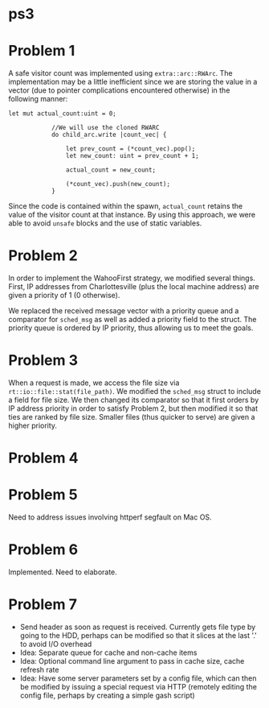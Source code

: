 ps3
===


Problem 1
=========

A safe visitor count was implemented using `extra::arc::RWArc`. The implementation may be a little inefficient since we are storing the value in a vector (due to pointer complications encountered otherwise) in the following manner:

```
let mut actual_count:uint = 0;

            //We will use the cloned RWARC
            do child_arc.write |count_vec| {

                let prev_count = (*count_vec).pop();
                let new_count: uint = prev_count + 1;

                actual_count = new_count;

                (*count_vec).push(new_count);
            }
```

Since the code is contained within the spawn, `actual_count` retains the value of the visitor count at that instance. By using this approach, we were able to avoid `unsafe` blocks and the use of static variables. 

Problem 2
=========

In order to implement the WahooFirst strategy, we modified several things. First, IP addresses from Charlottesville (plus the local machine address) are given a priority of 1 (0 otherwise). 

We replaced the received message vector with a priority queue and a comparator for `sched_msg` as well as added a priority field to the struct. The priority queue is ordered by IP priority, thus allowing us to meet the goals. 

Problem 3
=========

When a request is made, we access the file size via `rt::io::file::stat(file_path)`. We modified the `sched_msg` struct to include a field for file size. We then changed its comparator so that it first orders by IP address priority in order to satisfy Problem 2, but then modified it so that ties are ranked by file size. Smaller files (thus quicker to serve) are given a higher priority. 

Problem 4
=========

Problem 5
=========

Need to address issues involving httperf segfault on Mac OS. 

Problem 6
=========

Implemented. Need to elaborate. 

Problem 7
=========

+ Send header as soon as request is received. Currently gets file type by going to the HDD, perhaps can be modified so that it slices at the last '.' to avoid I/O overhead
+ Idea: Separate queue for cache and non-cache items
+ Idea: Optional command line argument to pass in cache size, cache refresh rate
+ Idea: Have some server parameters set by a config file, which can then be modified by issuing a special request via HTTP (remotely editing the config file, perhaps by creating a simple gash script)
